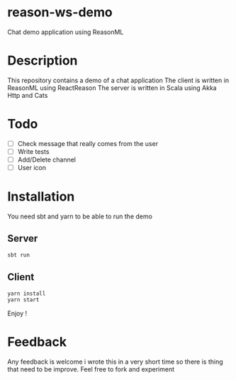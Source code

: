 # reason-ws-demo
Chat demo application using ReasonML

# Description

This repository contains a demo of a chat application
The client is written in ReasonML using ReactReason
The server is written in Scala using Akka Http and Cats


# Todo

- [ ] Check message that really comes from the user
- [ ] Write tests
- [ ] Add/Delete channel
- [ ] User icon

# Installation

You need sbt and yarn to be able to run the demo

## Server

```sh
sbt run
```

## Client

```sh
yarn install
yarn start
```

Enjoy !

# Feedback

Any feedback is welcome i wrote this in a very short time so there is thing that need to be improve.
Feel free to fork and experiment
